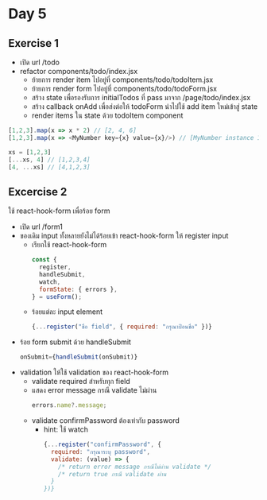 # Day 5

## Exercise 1

- เปิด url /todo
- refactor components/todo/index.jsx
  - ย้ายการ render item ไปอยู่ที่ components/todo/todoItem.jsx
  - ย้ายการ render form ไปอยู่ที่ components/todo/todoForm.jsx
  - สร้าง state เพื่อรองรับการ initialTodos ที่ pass มาจาก /page/todo/index.jsx
  - สร้าง callback onAdd เพื่อส่งต่อให้ todoForm นำไปใช้ add item ใหม่เข้าสู่ state
  - render items ใน state ด้วย todoItem component

```javascript
[1,2,3].map(x => x * 2) // [2, 4, 6]
[1,2,3].map(x => <MyNumber key={x} value={x}/>) // [MyNumber instance 1, MyNumber instance 2, MyNumber instance 3]

xs = [1,2,3]
[...xs, 4] // [1,2,3,4]
[4, ...xs] // [4,1,2,3]

```

## Excercise 2

ใช้ react-hook-form เพื่อร้อย form

- เปิด url /form1
- ของเดิม input ทั้งหลายยังไม่ได้ร้อยเข้า react-hook-form ให้ register input
  - เรียกใช้ react-hook-form
    ```javascript
    const {
      register,
      handleSubmit,
      watch,
      formState: { errors },
    } = useForm();
    ```
  - ร้อยแต่ละ input element
    ```javascript
    {...register("ชื่อ field", { required: "กรุณาป้อนชื่อ" })}
    ```
- ร้อย form submit ด้วย handleSubmit
  ```javascript
  onSubmit={handleSubmit(onSubmit)}
  ```
- validation ให้ใช้ validation ของ react-hook-form
  - validate required สำหรับทุก field
  - แสดง error message กรณี validate ไม่ผ่าน
    ```javascript
    errors.name?.message;
    ```
  - validate confirmPassword ต้องเท่ากับ password
    - hint: ใช้ watch
      ```javascript
      {...register("confirmPassword", {
        required: "กรุณาระบุ password",
        validate: (value) => {
          /* return error message กรณีไม่ผ่าน validate */
          /* return true กรณี validate ผ่าน
        }
      })}
      ```
